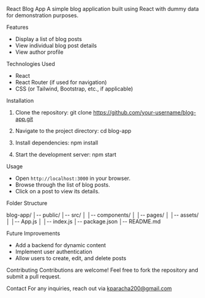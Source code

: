React Blog App
A simple blog application built using React with dummy data for demonstration purposes.

Features
- Display a list of blog posts
- View individual blog post details
- View author profile


Technologies Used
- React
- React Router (if used for navigation)
- CSS (or Tailwind, Bootstrap, etc., if applicable)

Installation
1. Clone the repository:
   git clone https://github.com/your-username/blog-app.git

2. Navigate to the project directory:
   cd blog-app

3. Install dependencies:
   npm install

4. Start the development server:
   npm start
   
Usage
- Open `http://localhost:3000` in your browser.
- Browse through the list of blog posts.
- Click on a post to view its details.

Folder Structure

blog-app/
│-- public/
│-- src/
│   │-- components/
│   │-- pages/
│   │-- assets/
│   │-- App.js
│   │-- index.js
│-- package.json
│-- README.md


Future Improvements
- Add a backend for dynamic content
- Implement user authentication
- Allow users to create, edit, and delete posts

Contributing
Contributions are welcome! Feel free to fork the repository and submit a pull request.

Contact
For any inquiries, reach out via kparacha200@gmail.com

